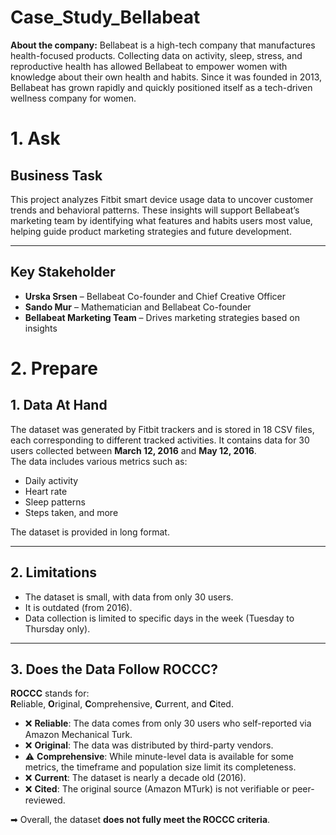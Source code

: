# Case_Study_Bellabeat
**About the company:**
Bellabeat is a high-tech company that manufactures health-focused products. Collecting data on activity, sleep, stress, and reproductive health has allowed Bellabeat to empower women with  knowledge about their own health and habits. Since it was founded in 2013, Bellabeat has grown rapidly and quickly positioned  itself as a tech-driven wellness company for women.

# 1. Ask 
 ## Business Task

This project analyzes Fitbit smart device usage data to uncover customer trends and behavioral patterns. These insights will support Bellabeat’s marketing team by identifying what features and habits users most value, helping guide product marketing strategies and future development.

---

## Key Stakeholder
- **Urska Srsen** – Bellabeat Co-founder and Chief Creative Officer  
- **Sando Mur** – Mathematician and Bellabeat Co-founder  
- **Bellabeat Marketing Team** – Drives marketing strategies based on insights

# 2. Prepare

## 1. Data At Hand

The dataset was generated by Fitbit trackers and is stored in 18 CSV files, each corresponding to different tracked activities. It contains data for 30 users collected between **March 12, 2016** and **May 12, 2016**.  
The data includes various metrics such as:
- Daily activity  
- Heart rate  
- Sleep patterns  
- Steps taken, and more  

The dataset is provided in long format.

---

## 2. Limitations

- The dataset is small, with data from only 30 users.  
- It is outdated (from 2016).  
- Data collection is limited to specific days in the week (Tuesday to Thursday only).

---

## 3. Does the Data Follow ROCCC?

**ROCCC** stands for:  
**R**eliable, **O**riginal, **C**omprehensive, **C**urrent, and **C**ited.

- ❌ **Reliable**: The data comes from only 30 users who self-reported via Amazon Mechanical Turk.  
- ❌ **Original**: The data was distributed by third-party vendors.  
- ⚠️ **Comprehensive**: While minute-level data is available for some metrics, the timeframe and population size limit its completeness.  
- ❌ **Current**: The dataset is nearly a decade old (2016).  
- ❌ **Cited**: The original source (Amazon MTurk) is not verifiable or peer-reviewed.

➡ Overall, the dataset **does not fully meet the ROCCC criteria**.



